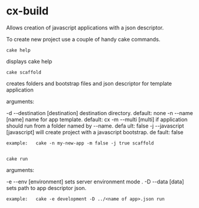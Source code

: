 cx-build
========

Allows creation of javascript applications with a json descriptor. 

To create new project use a couple of handy cake commands.

    cake help
  
  displays cake help


    cake scaffold  
    
  creates folders and bootstrap files and json descriptor for template application
    
  arguments:
  
  -d --destination [destination] destination directory. default: none
  -n --name [name] name for app template. default: cx
  -m --multi [multi] if application should run from a folder named by --name. defa
  ult: false
  -j --javascript [javascript] will create project with a javascript bootstrap. de
  fault: false
  
    example:   cake -n my-new-app -m false -j true scaffold


    cake run
    
  arguments:
  
  -e --env [environment] sets server environment mode .
  -D --data [data] sets path to app descriptor json.

    example:   cake -e development -D ../<name of app>.json run
